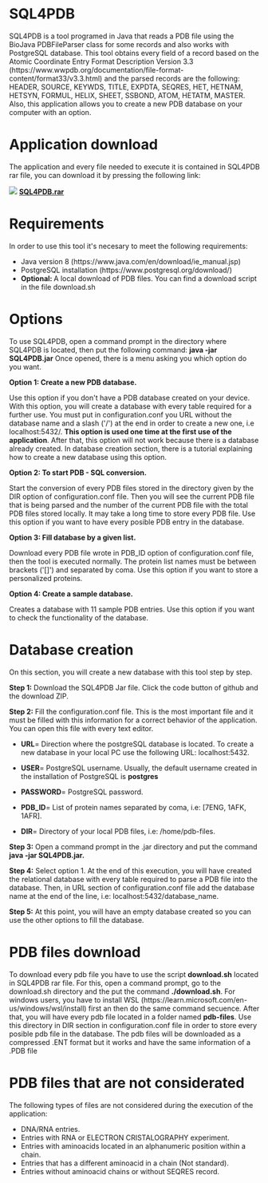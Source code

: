 
<h1> SQL4PDB </h1>
<p> SQL4PDB is a tool programed in Java that reads a PDB file using the BioJava PDBFileParser class for some records and also works with PostgreSQL database. This tool obtains every field of a record based on the Atomic Coordinate Entry Format Description Version 3.3 (https://www.wwpdb.org/documentation/file-format-content/format33/v3.3.html) and the parsed records are the following: HEADER, SOURCE, KEYWDS, TITLE, EXPDTA, SEQRES, HET, HETNAM, HETSYN, FORMUL, HELIX, SHEET,  SSBOND, ATOM, HETATM, MASTER. Also, this application allows you to create a new PDB database on your computer with an option.</p>

<h1>Application download</h1>
<p>The application and every file needed to execute it is contained in SQL4PDB rar file, you can download it by pressing the following link: <br></p>
<span><img src="https://user-images.githubusercontent.com/31783838/113711005-ccdc3880-96ba-11eb-9d3e-d4c030020985.png" />
<a href = "https://github.com/dbgutalca/sql4pdb/raw/main/SQL4PDB.rar"> <b>SQL4PDB.rar</b></a></span>

<h1>Requirements</h1>
In order to use this tool it's necesary to meet the following requirements:

<ul>
  <li>Java version 8 (https://www.java.com/en/download/ie_manual.jsp)</li>
  <li>PostgreSQL installation (https://www.postgresql.org/download/)</li>
  <li> <b>Optional: </b>A local download of PDB files. You can find a download script in the file download.sh</li>
</ul>

<h1>Options</h1>

<p>To use SQL4PDB, open a command prompt in the directory where SQL4PDB is located, then put the following command: <b>java -jar SQL4PDB.jar</b> Once opened, there is a menu asking you which option do you want.</p>
<p><b>Option 1: Create a new PDB database.</b></p>
<p>Use this option if you don't have a PDB database created on your device. With this option, you will create a database with every table required for a further use. You must put in configuration.conf you URL without the database name and a slash ('/') at the end in order to create a new one, i.e localhost:5432/. <b>This option is used one time at the first use of the application</b>. After that, this option will not work because there is a database already created. In database creation section, there is a tutorial explaining how to create a new database using this option.</p>
<p><b>Option 2: To start PDB - SQL conversion.</b></p>
<p>Start the conversion of every PDB files stored in the directory given by the DIR option of configuration.conf file. Then you will see the current PDB file that is being parsed and the number of the current PDB file with the total PDB files stored locally. It may take a long time to store every PDB file. Use this option if you want to have every posible PDB entry in the database.</p>
<p><b>Option 3: Fill database by a given list.</b></p>
<p>Download every PDB file wrote in PDB_ID option of configuration.conf file, then the tool is executed normally. The protein list names must be between brackets ('[]') and separated by coma. Use this option if you want to store a personalized proteins.</p>
<p><b>Option 4: Create a sample database.</b></p>
<p>Creates a database with 11 sample PDB entries. Use this option if you want to check the functionality of the database.</p>


<h1>Database creation</h1>
<p>On this section, you will create a new database with this tool step by step.</p>
<p><b>Step 1:</b> Download the SQL4PDB Jar file. Click the code button of github and the download ZIP.</p>
<p><b>Step 2:</b> Fill the configuration.conf file. This is the most important file and it must be filled with this information for a correct behavior of the application. You can open this file with every text editor.</p>
<ul>
<li><p><b>URL</b>= Direction where the postgreSQL database is located. To create a new database in your local PC use the following URL: localhost:5432.</p></li>
<li><p><b>USER</b>= PostgreSQL username. Usually, the default username created in the installation of PostgreSQL is <b>postgres</b></p></li>
<li><p><b>PASSWORD</b>= PostgreSQL password.</p></li>
<li><p><b>PDB_ID</b>= List of protein names separated by coma, i.e: [7ENG, 1AFK, 1AFR].</p></li>
<li><p><b>DIR</b>= Directory of your local PDB files, i.e: /home/pdb-files.</p></li>
</ul>
<p><b>Step 3:</b> Open a command prompt in the .jar directory and put the command <b>java -jar SQL4PDB.jar.</b> </p>
<p><b>Step 4:</b> Select option 1. At the end of this execution, you will have created the relational database with every table required to parse a PDB file into the database. Then, in URL section of configuration.conf file add the database name at the end of the line, i.e: localhost:5432/database_name.</p>
<p><b>Step 5:</b> At this point, you will have an empty database created so you can use the other options to fill the database.</p>

<h1>PDB files download</h1>
<p>To download every pdb file you have to use the script <b>download.sh</b> located in SQL4PDB rar file. For this, open a command prompt, go to the download.sh directory and the put the command <b>./download.sh</b>. For windows users, you have to install WSL (https://learn.microsoft.com/en-us/windows/wsl/install) first an then do the same command secuence. After that, you will have every pdb file located in a folder named <b>pdb-files</b>. Use this directory in DIR section in configuration.conf file in order to store every posible pdb file in the database. The pdb files will be downloaded as a compressed .ENT format but it works and have the same information of a .PDB file</p>
<h1>PDB files that are not considerated</h1>
<p>The following types of files are not considered during the execution of the application:</p>
<ul>
<li>DNA/RNA entries.</li>
<li>Entries with RNA or ELECTRON CRISTALOGRAPHY experiment.</li>
<li>Entries with aminoacids located in an alphanumeric position within a chain.</li>
<li>Entries that has a different aminoacid in a chain (Not standard).</li>
<li>Entries without aminoacid chains or without SEQRES record.</li>
</ul>
